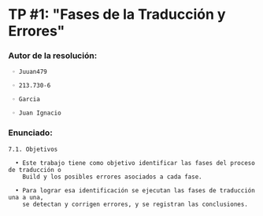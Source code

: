 # TP #1: "Fases de la Traducción y Errores"

### Autor de la resolución:
```
 ◦ Juuan479

 ◦ 213.730-6

 ◦ Garcia

 ◦ Juan Ignacio
```
### Enunciado:
```
7.1. Objetivos

  • Este trabajo tiene como objetivo identificar las fases del proceso de traducción o
    Build y los posibles errores asociados a cada fase.

  • Para lograr esa identificación se ejecutan las fases de traducción una a una,
    se detectan y corrigen errores, y se registran las conclusiones.
```
